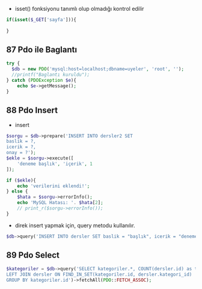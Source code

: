 


- isset() fonksiyonu tanımlı olup olmadığı kontrol edilir

```php
if(isset($_GET['sayfa'])){
  
}
```

## 87 Pdo ile Baglantı

```php
try {
  $db = new PDO('mysql:host=localhost;dbname=uyeler', 'root', '');
  //printf("Baglantı kuruldu");
} catch (PDOException $e){
    echo $e->getMessage();
}
```

## 88 Pdo Insert

- insert

```php
$sorgu = $db->prepare('INSERT INTO dersler2 SET
baslik = ?,
icerik = ?,
onay = ?');
$ekle = $sorgu->execute([
    'deneme başlık', 'içerik', 1
]);

if ($ekle){
    echo 'verilerini eklendi!';
} else {
    $hata = $sorgu->errorInfo();
    echo 'MySQL Hatası: '. $hata[2];
    // print_r($sorgu->errorInfo());
}
```

- direk insert yapmak için, query metodu kullanılır.

```php
$db->query('INSERT INTO dersler SET baslik = "başlık", icerik = "deneme içerikk", onay = 1');
```

## 89 Pdo Select

```php
$kategoriler = $db->query('SELECT kategoriler.*, COUNT(dersler.id) as toplamDers FROM kategoriler
LEFT JOIN dersler ON FIND_IN_SET(kategoriler.id, dersler.kategori_id)
GROUP BY kategoriler.id')->fetchAll(PDO::FETCH_ASSOC);
```

